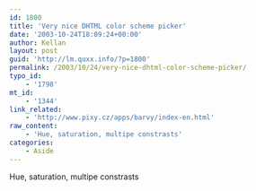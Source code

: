 ```yaml
---
id: 1800
title: 'Very nice DHTML color scheme picker'
date: '2003-10-24T18:09:24+00:00'
author: Kellan
layout: post
guid: 'http://lm.quxx.info/?p=1800'
permalink: /2003/10/24/very-nice-dhtml-color-scheme-picker/
typo_id:
    - '1798'
mt_id:
    - '1344'
link_related:
    - 'http://www.pixy.cz/apps/barvy/index-en.html'
raw_content:
    - 'Hue, saturation, multipe constrasts'
categories:
    - Aside
---
```


Hue, saturation, multipe constrasts